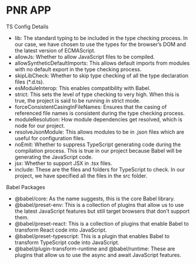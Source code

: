 # PNR APP

TS Config Details
- lib: The standard typing to be included in the type checking process. In our case, we have chosen to use the types for the browser’s DOM and the latest version of ECMAScript.
- allowJs: Whether to allow JavaScript files to be compiled.
- allowSyntheticDefaultImports: This allows default imports from modules with no default export in the type checking process.
- skipLibCheck: Whether to skip type checking of all the type declaration files (*.d.ts).
- esModuleInterop: This enables compatibility with Babel.
- strict: This sets the level of type checking to very high. When this is true, the project is said to be running in strict mode.
- forceConsistentCasingInFileNames: Ensures that the casing of referenced file names is consistent during the type checking process.
- moduleResolution: How module dependencies get resolved, which is node for our project.
- resolveJsonModule: This allows modules to be in .json files which are useful for configuration files.
- noEmit: Whether to suppress TypeScript generating code during the compilation process. This is true in our project because Babel will be generating the JavaScript code.
- jsx: Whether to support JSX in .tsx files.
- include: These are the files and folders for TypeScript to check. In our project, we have specified all the files in the src folder.

Babel Packages
- @babel/core: As the name suggests, this is the core Babel library.
- @babel/preset-env: This is a collection of plugins that allow us to use the latest JavaScript features but still target browsers that don’t support them.
- @babel/preset-react: This is a collection of plugins that enable Babel to transform React code into JavaScript.
- @babel/preset-typescript: This is a plugin that enables Babel to transform TypeScript code into JavaScript.
- @babel/plugin-transform-runtime and @babel/runtime: These are plugins that allow us to use the async and await JavaScript features.